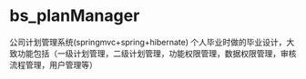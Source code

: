 # bs_planManager
公司计划管理系统(springmvc+spring+hibernate)
个人毕业时做的毕业设计，大致功能包括（一级计划管理，二级计划管理，功能权限管理，数据权限管理，审核流程管理，用户管理等）

